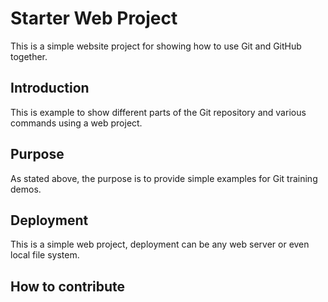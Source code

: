 # Starter Web Project

This is a simple website project for showing how to use Git and GitHub together.

## Introduction

This is example to show different parts of the Git repository and various commands using a web project.

## Purpose
As stated above, the purpose is to provide simple examples for Git training demos.

## Deployment

This is a simple web project, deployment can be any web server or even local file system.
## How to contribute
